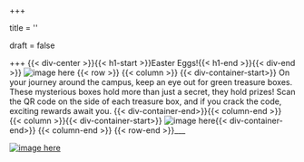 +++

title = ''

draft = false

+++
{{< div-center >}}{{< h1-start >}}Easter Eggs!{{< h1-end >}}{{< div-end >}}
![image here](../images/easter-eggs.png#center)
{{< row >}}
{{< column >}}
{{< div-container-start>}} On your journey around the campus, keep an eye out for green treasure boxes. These mysterious boxes hold more than just a secret, they hold prizes! Scan the QR code on the side of each treasure box, and if you crack the code, exciting rewards await you. {{< div-container-end>}}{{< column-end >}}
{{< column >}}{{< div-container-start>}} 
![image here](../images/chest-3.png#center){{< div-container-end>}}
{{< column-end >}}
{{< row-end >}}___

[![image here](../images/lost-icon.png#center)](../lost)